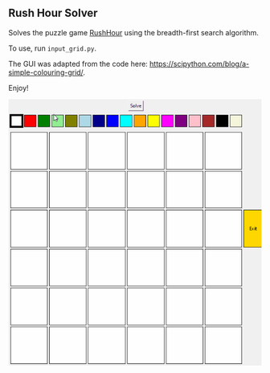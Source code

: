 ## Rush Hour Solver

Solves the puzzle game [RushHour](https://www.thinkfun.com/products/rush-hour/#:~:text=In%20Rush%20Hour%2C%20a%20sliding,progress%20at%20their%20own%20speed.) using the breadth-first search algorithm.

To use, run `input_grid.py`.

The GUI was adapted from the code here: https://scipython.com/blog/a-simple-colouring-grid/.
  
Enjoy!

![Rush-hour-solver](https://github.com/RobertFielding/Rush-Hour-Project/blob/master/GIFS/rush_hour.gif  )

